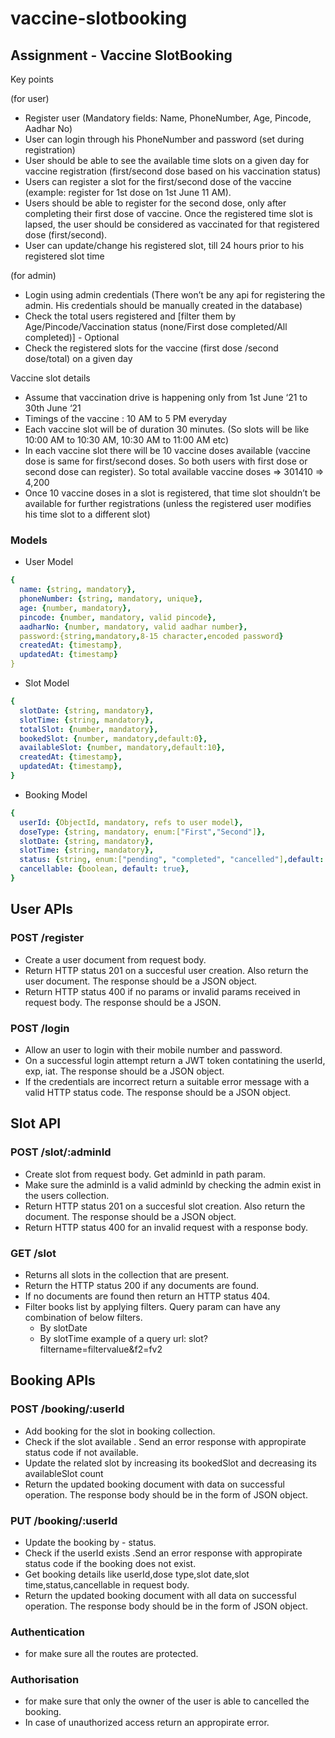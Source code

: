 # vaccine-slotbooking

## Assignment - Vaccine SlotBooking

Key points

(for user)

* Register user (Mandatory fields: Name, PhoneNumber, Age, Pincode, Aadhar No)
* User can login through his PhoneNumber and password (set during registration)
* User should be able to see the available time slots on a given day for vaccine registration (first/second dose based on his vaccination status)
* Users can register a slot for the first/second dose of the vaccine (example: register for 1st dose on 1st June 11 AM).
* Users should be able to register for the second dose, only after completing their first dose of vaccine. Once the registered time slot is lapsed, the user should be considered as vaccinated for that registered dose (first/second).
* User can update/change his registered slot, till 24 hours prior to his registered slot time

(for admin)

* Login using admin credentials (There won’t be any api for registering the admin. His credentials should be manually created in the database)
* Check the total users registered and [filter them by Age/Pincode/Vaccination status (none/First dose completed/All completed)] - Optional
* Check the registered slots for the vaccine (first dose /second dose/total) on a given day

Vaccine slot details

* Assume that vaccination drive is happening only from 1st June ‘21 to 30th June ‘21
* Timings of the vaccine : 10 AM to 5 PM everyday
* Each vaccine slot will be of duration 30 minutes. (So slots will be like 10:00 AM to 10:30 AM, 10:30 AM to 11:00 AM etc)
* In each vaccine slot there will be 10 vaccine doses available (vaccine dose is same for first/second doses. So both users with first dose or second dose can register). So total available vaccine doses => 301410 => 4,200
* Once 10 vaccine doses in a slot is registered, that time slot shouldn’t be available for further registrations (unless the registered user modifies his time slot to a different slot)

### Models

- User Model
```yaml
{ 
  name: {string, mandatory},
  phoneNumber: {string, mandatory, unique},
  age: {number, mandatory}, 
  pincode: {number, mandatory, valid pincode},
  aadharNo: {number, mandatory, valid aadhar number},
  password:{string,mandatory,8-15 character,encoded password}
  createdAt: {timestamp},
  updatedAt: {timestamp}
}
```

- Slot Model
```yaml
{ 
  slotDate: {string, mandatory},
  slotTime: {string, mandatory}, 
  totalSlot: {number, mandatory},
  bookedSlot: {number, mandatory,default:0},
  availableSlot: {number, mandatory,default:10},
  createdAt: {timestamp},
  updatedAt: {timestamp},
}
```

- Booking Model
```yaml
{ 
  userId: {ObjectId, mandatory, refs to user model},
  doseType: {string, mandatory, enum:["First","Second"]},
  slotDate: {string, mandatory},
  slotTime: {string, mandatory},
  status: {string, enum:["pending", "completed", "cancelled"],default: "pending"}
  cancellable: {boolean, default: true},
}
```

## User APIs 
### POST /register
- Create a user document from request body.
- Return HTTP status 201 on a succesful user creation. Also return the user document. The response should be a JSON object.
- Return HTTP status 400 if no params or invalid params received in request body. The response should be a JSON.

### POST /login
- Allow an user to login with their mobile number and password.
- On a successful login attempt return a JWT token contatining the userId, exp, iat. The response should be a JSON object.
- If the credentials are incorrect return a suitable error message with a valid HTTP status code. The response should be a JSON object.

## Slot API
### POST /slot/:adminId
- Create slot from request body. Get adminId in path param.
- Make sure the adminId is a valid adminId by checking the admin exist in the users collection.
- Return HTTP status 201 on a succesful slot creation. Also return the document. The response should be a JSON object.
- Return HTTP status 400 for an invalid request with a response body.

### GET /slot
- Returns all slots in the collection that are present. 
- Return the HTTP status 200 if any documents are found.
- If no documents are found then return an HTTP status 404. 
- Filter books list by applying filters. Query param can have any combination of below filters.
  - By slotDate
  - By slotTime
  example of a query url: slot?filtername=filtervalue&f2=fv2

## Booking APIs
### POST /booking/:userId
- Add booking for the slot in booking collection.
- Check if the slot available . Send an error response with appropirate status code if not available.
- Update the related slot by increasing its bookedSlot and decreasing its availableSlot count
- Return the updated booking document with data on successful operation. The response body should be in the form of JSON object.

### PUT /booking/:userId
- Update the booking by - status.
- Check if the userId exists .Send an error response with appropirate status code if the booking does not exist.
- Get booking details like userId,dose type,slot date,slot time,status,cancellable in request body.
- Return the updated booking document with all data on successful operation. The response body should be in the form of JSON object.

### Authentication
- for make sure all the routes are protected.

### Authorisation
- for make sure that only the owner of the user is able to cancelled the booking.
- In case of unauthorized access return an appropirate error.
